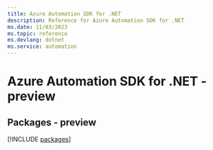 ```yaml
---
title: Azure Automation SDK for .NET
description: Reference for Azure Automation SDK for .NET
ms.date: 11/03/2023
ms.topic: reference
ms.devlang: dotnet
ms.service: automation
---
```

# Azure Automation SDK for .NET - preview
## Packages - preview
[!INCLUDE [packages](automation-index.md)]